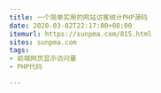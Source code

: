 ```yaml
---
title: 一个简单实用的网站访客统计PHP源码
date: 2020-03-02T22:17:00+08:00
itemurl: https://sunpma.com/815.html
sites: sunpma.com
tags:
- 前端网页显示访问量
- PHP代码

---
```

